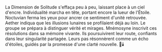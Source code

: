 La Dimension de Solitude s'effaça peu à peu, laissant place à un ciel d'encre.
Individualité marcha en tête, portant encore la lueur de l'Étoile.
Noctuvian ferma les yeux pour ancrer ce sentiment d'unité retrouvée.
Aether indiqua que les illusions lunaires se profilaient déjà au loin.
Le groupe se prépara à distinguer vérité et mirages.
Mnémosyne inscrivit ces résolutions dans sa mémoire vivante.
Ils poursuivirent leur route, confiants dans leur singularité partagée.
Leurs pas résonnèrent comme un écho d'étoiles, guidés par la promesse d'une clarté nouvelle.
🌌🕯️
